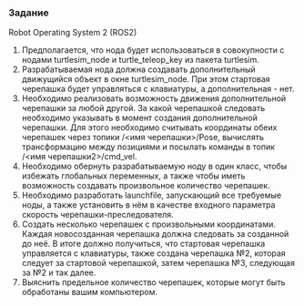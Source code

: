 ### Задание

Robot Operating System 2 (ROS2)

1.    Предполагается, что нода будет использоваться в совокупности с нодами turtlesim_node и turtle_teleop_key из пакета turtlesim.
2.    Разрабатываемая нода должна создавать дополнительный движущийся объект в окне turtlesim_node. При этом стартовая черепашка будет управляться с клавиатуры, а дополнительная - нет.
3.    Необходимо реализовать возможность движения дополнительной черепашки за любой другой. За какой черепашкой следовать необходимо указывать в момент создания дополнительной черепашки. Для этого необходимо считывать координаты обеих черепашек через топики /<имя черепашки>/Pose, вычислять трансформацию между позициями и посылать команды в топик /<имя черепашки2>/cmd_vel.
4.    Необходимо обернуть разрабатываемую ноду в один класс, чтобы избежать глобальных переменных, а также чтобы иметь возможность создавать произвольное количество черепашек.
5.    Необходимо разработать launchfile, запускающий все требуемые ноды, а также установить в нём в качестве входного параметра скорость черепашки-преследователя.
6.    Создать несколько черепашек с произвольными координатами. Каждая новосозданная черепашка должна следовать за созданной до неё. В итоге должно получиться, что стартовая черепашка управляется с клавиатуры, также создана черепашка №2, которая следует за стартовой черепашкой, затем черепашка №3, следующая за №2 и так далее.
7.    Выяснить предельное количество черепашек, которые могут быть обработаны вашим компьютером.